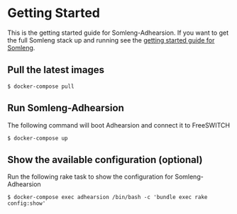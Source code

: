# Getting Started

This is the getting started guide for Somleng-Adhearsion. If you want to get the full Somleng stack up and running see the [getting started guide for Somleng](https://github.com/somleng/somleng-project/blob/master/docs/GETTING_STARTED.md).

## Pull the latest images

```
$ docker-compose pull
```

## Run Somleng-Adhearsion

The following command will boot Adhearsion and connect it to FreeSWITCH

```
$ docker-compose up
```

## Show the available configuration (optional)

Run the following rake task to show the configuration for Somleng-Adhearsion

```
$ docker-compose exec adhearsion /bin/bash -c 'bundle exec rake config:show'
```
